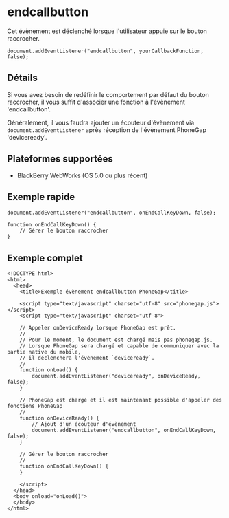 endcallbutton
===========

Cet évènement est déclenché lorsque l'utilisateur appuie sur le bouton raccrocher.

    document.addEventListener("endcallbutton", yourCallbackFunction, false);

Détails
-------

Si vous avez besoin de redéfinir le comportement par défaut du bouton raccrocher, il vous suffit d'associer une fonction à l'évènement 'endcallbutton'.

Généralement, il vous faudra ajouter un écouteur d'évènement via `document.addEventListener` après réception de l'évènement PhoneGap 'deviceready'.

Plateformes supportées
----------------------

- BlackBerry WebWorks (OS 5.0 ou plus récent)

Exemple rapide
--------------

    document.addEventListener("endcallbutton", onEndCallKeyDown, false);

    function onEndCallKeyDown() {
        // Gérer le bouton raccrocher
    }

Exemple complet
---------------

    <!DOCTYPE html>
    <html>
      <head>
        <title>Exemple évènement endcallbutton PhoneGap</title>

        <script type="text/javascript" charset="utf-8" src="phonegap.js"></script>
        <script type="text/javascript" charset="utf-8">

        // Appeler onDeviceReady lorsque PhoneGap est prêt.
        //
        // Pour le moment, le document est chargé mais pas phonegap.js.
        // Lorsque PhoneGap sera chargé et capable de communiquer avec la partie native du mobile,
        // il déclenchera l'évènement `deviceready`.
        //
        function onLoad() {
            document.addEventListener("deviceready", onDeviceReady, false);
        }

        // PhoneGap est chargé et il est maintenant possible d'appeler des fonctions PhoneGap
        //
        function onDeviceReady() {
            // Ajout d'un écouteur d'évènement
            document.addEventListener("endcallbutton", onEndCallKeyDown, false);
        }

        // Gérer le bouton raccrocher
        //
        function onEndCallKeyDown() {
        }

        </script>
      </head>
      <body onload="onLoad()">
      </body>
    </html>
